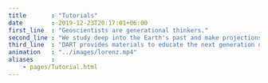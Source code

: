 ```yaml
---
title       : "Tutorials"
date        : 2019-12-23T20:17:01+06:00
first_line  : "Geoscientists are generational thinkers."
second_line : "We study deep into the Earth's past and make projections of Earth's future."
third_line  : "DART provides materials to educate the next generation of geoscientists."
animation   : "../images/lorenz.mp4"
aliases     :
    - pages/Tutorial.html
---
```


